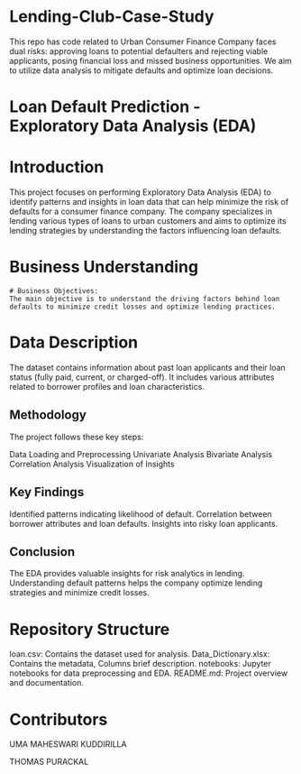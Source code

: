 
# Lending-Club-Case-Study
This repo has code related to Urban Consumer Finance Company faces dual risks: approving loans to potential defaulters and rejecting viable applicants, posing financial loss and missed business opportunities. We aim to utilize data analysis to mitigate defaults and optimize loan decisions.

# Loan Default Prediction - Exploratory Data Analysis (EDA)
# Introduction
  This project focuses on performing Exploratory Data Analysis (EDA) to identify patterns and insights in loan data that can help minimize the risk of defaults for a consumer finance company. The company specializes in lending various types of loans to urban customers and aims to optimize its lending strategies by understanding the factors influencing loan defaults.

# Business Understanding
    # Business Objectives: 
    The main objective is to understand the driving factors behind loan defaults to minimize credit losses and optimize lending practices.
# Data Description
  The dataset contains information about past loan applicants and their loan status (fully paid, current, or charged-off). It includes various attributes related to borrower profiles and loan characteristics.

## Methodology
  The project follows these key steps:
  
  Data Loading and Preprocessing
  Univariate Analysis
  Bivariate Analysis
  Correlation Analysis
  Visualization of Insights
## Key Findings
  Identified patterns indicating likelihood of default.
  Correlation between borrower attributes and loan defaults.
  Insights into risky loan applicants.
## Conclusion
  The EDA provides valuable insights for risk analytics in lending. Understanding default patterns helps the company optimize lending strategies and minimize credit losses.

# Repository Structure
  loan.csv: Contains the dataset used for analysis.
  Data_Dictionary.xlsx: Contains the metadata, Columns brief description.
  notebooks: Jupyter notebooks for data preprocessing and EDA.
  README.md: Project overview and documentation.

# Contributors
   UMA MAHESWARI KUDDIRILLA
   
   THOMAS PURACKAL

